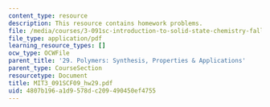 ```yaml
---
content_type: resource
description: This resource contains homework problems.
file: /media/courses/3-091sc-introduction-to-solid-state-chemistry-fall-2010/4807b196a1d9578dc209490450ef4755_MIT3_091SCF09_hw29.pdf
file_type: application/pdf
learning_resource_types: []
ocw_type: OCWFile
parent_title: '29. Polymers: Synthesis, Properties & Applications'
parent_type: CourseSection
resourcetype: Document
title: MIT3_091SCF09_hw29.pdf
uid: 4807b196-a1d9-578d-c209-490450ef4755
---
```

